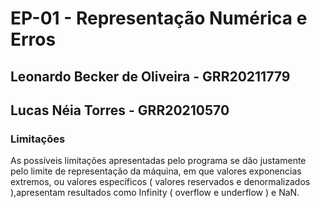 # EP-01 - Representação Numérica e Erros
## Leonardo Becker de Oliveira - GRR20211779
## Lucas Néia Torres - GRR20210570

### Limitações
As possíveis limitações apresentadas pelo programa se dão justamente pelo limite de representação da máquina, em que valores exponencias extremos, ou valores específicos ( valores reservados e denormalizados ),apresentam resultados como Infinity ( overflow e underflow ) e NaN.
